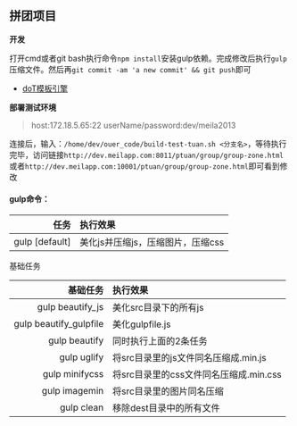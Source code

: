## 拼团项目

**开发**

打开cmd或者git bash执行命令`npm install`安装gulp依赖。完成修改后执行`gulp`压缩文件。然后再`git commit -am 'a new commit' && git push`即可


+   [doT模板引擎](http://olado.github.io/doT/)

**部署测试环境**

>host:172.18.5.65:22
>userName/password:dev/meila2013

连接后，输入：`/home/dev/ouer_code/build-test-tuan.sh <分支名>`，等待执行完毕，访问链接`http://dev.meilapp.com:8011/ptuan/group/group-zone.html`或者`http://dev.meilapp.com:10001/ptuan/group/group-zone.html`即可看到修改


#### gulp命令：

|任务|执行效果|
|----:|:----|
|gulp [default]|美化js并压缩js，压缩图片，压缩css|


基础任务

|基础任务|执行效果|
|----:|:----|
|gulp beautify_js|美化src目录下的所有js|
|gulp beautify_gulpfile|美化gulpfile.js|
|gulp beautify|同时执行上面的2条任务|
|gulp uglify|将src目录里的js文件同名压缩成.min.js|
|gulp minifycss|将src目录里的css文件同名压缩成.min.css|
|gulp imagemin|将src目录里的图片同名压缩|
|gulp clean|移除dest目录中的所有文件|


 

